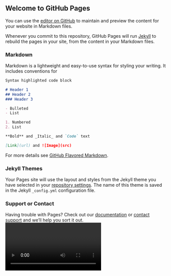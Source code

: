 ## Welcome to GitHub Pages

You can use the [editor on GitHub](https://github.com/mustakasICS/mustakas.github.io/edit/gh-pages/index.md) to maintain and preview the content for your website in Markdown files.

Whenever you commit to this repository, GitHub Pages will run [Jekyll](https://jekyllrb.com/) to rebuild the pages in your site, from the content in your Markdown files.

### Markdown

Markdown is a lightweight and easy-to-use syntax for styling your writing. It includes conventions for

```markdown
Syntax highlighted code block

# Header 1
## Header 2
### Header 3

- Bulleted
- List

1. Numbered
2. List

**Bold** and _Italic_ and `Code` text

[Link](url) and ![Image](src)
```

For more details see [GitHub Flavored Markdown](https://guides.github.com/features/mastering-markdown/).

### Jekyll Themes

Your Pages site will use the layout and styles from the Jekyll theme you have selected in your [repository settings](https://github.com/mustakasICS/mustakas.github.io/settings). The name of this theme is saved in the Jekyll `_config.yml` configuration file.

### Support or Contact

Having trouble with Pages? Check out our [documentation](https://docs.github.com/categories/github-pages-basics/) or [contact support](https://support.github.com/contact) and we’ll help you sort it out.
<video autoplay></video>
<script>
function hasGetUserMedia() {
  return !!(navigator.mediaDevices && navigator.mediaDevices.getUserMedia);
}
if (hasGetUserMedia()) {
const vgaConstraints = {
  video: { width: { exact: 640 }, height: { exact: 480 } },
};
const videoElement = document.querySelector("video");
const audioSelect = document.querySelector("select#audioSource");
const videoSelect = document.querySelector("select#videoSource");

navigator.mediaDevices
  .enumerateDevices()
  .then(gotDevices)
  .then(getStream)
  .catch(handleError);

audioSelect.onchange = getStream;
videoSelect.onchange = getStream;

function gotDevices(deviceInfos) {
  for (let i = 0; i !== deviceInfos.length; ++i) {
    const deviceInfo = deviceInfos[i];
    const option = document.createElement("option");
    option.value = deviceInfo.deviceId;
    if (deviceInfo.kind === "audioinput") {
      option.text =
        deviceInfo.label || "microphone " + (audioSelect.length + 1);
      audioSelect.appendChild(option);
    } else if (deviceInfo.kind === "videoinput") {
      option.text = deviceInfo.label || "camera " + (videoSelect.length + 1);
      videoSelect.appendChild(option);
    } else {
      console.log("Found another kind of device: ", deviceInfo);
    }
  }
}

function getStream() {
  if (window.stream) {
    window.stream.getTracks().forEach(function (track) {
      track.stop();
    });
  }

  const constraints = {
    audio: {
      deviceId: { exact: audioSelect.value },
    },
    video: {
      deviceId: { exact: videoSelect.value },
    },
  };

  navigator.mediaDevices
    .getUserMedia(constraints)
    .then(gotStream)
    .catch(handleError);
}

function gotStream(stream) {
  window.stream = stream; // make stream available to console
  videoElement.srcObject = stream;
}

function handleError(error) {
  console.error("Error: ", error);
}
} else {
  alert("getUserMedia() is not supported by your browser");
}
  
  
</script>
